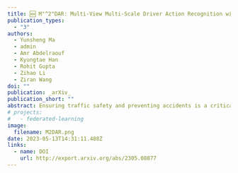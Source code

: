 ```yaml
---
title: 🆕 M"^2"DAR: Multi-View Multi-Scale Driver Action Recognition with Vision Transformer
publication_types:
  - "3"
authors:
  - Yunsheng Ma
  - admin
  - Amr Abdelraouf
  - Kyungtae Han
  - Rohit Gupta
  - Zihao Li
  - Ziran Wang
doi: ""
publication: _arXiv_
publication_short: ""
abstract: Ensuring traffic safety and preventing accidents is a critical goal in daily driving, where the advancement of computer vision technologies can be leveraged to achieve this goal. In this paper, we present a multi-view, multi-scale framework for naturalistic driving action recognition and localization in untrimmed videos, namely M$^2$DAR, with a particular focus on detecting distracted driving behaviors. Our system features a weight-sharing, multi-scale Transformer-based action recognition network that learns robust hierarchical representations. Furthermore, we propose a new election algorithm consisting of aggregation, filtering, merging, and selection processes to refine the preliminary results from the action recognition module across multiple views. Extensive experiments conducted on the 7th AI City Challenge Track 3 dataset demonstrate the effectiveness of our approach, where we achieved an overlap score of 0.5921 on the A2 test set. Our source code is available at \url{https://github.com/PurdueDigitalTwin/M2DAR}. 
# projects:
#   - federated-learning
image:
  filename: M2DAR.png
date: 2023-05-13T14:31:11.488Z
links:
  - name: DOI
    url: http://export.arxiv.org/abs/2305.08877
---
```

